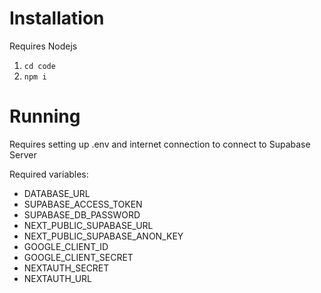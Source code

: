 # Installation

Requires Nodejs

1. `cd code`
2. `npm i`

# Running

Requires setting up .env and internet connection to connect to Supabase Server

Required variables:

- DATABASE_URL
- SUPABASE_ACCESS_TOKEN
- SUPABASE_DB_PASSWORD
- NEXT_PUBLIC_SUPABASE_URL
- NEXT_PUBLIC_SUPABASE_ANON_KEY
- GOOGLE_CLIENT_ID
- GOOGLE_CLIENT_SECRET
- NEXTAUTH_SECRET
- NEXTAUTH_URL

